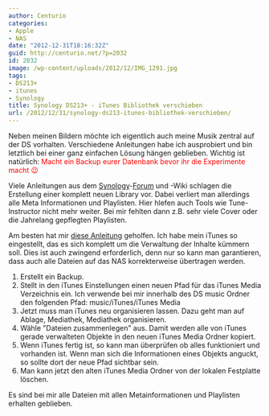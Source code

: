 ```yaml
---
author: Centurio
categories:
- Apple
- NAS
date: "2012-12-31T18:16:32Z"
guid: http://centurio.net/?p=2032
id: 2032
image: /wp-content/uploads/2012/12/IMG_1291.jpg
tags:
- DS213+
- itunes
- Synology
title: Synology DS213+ - iTunes Bibliothek verschieben
url: /2012/12/31/synology-ds213-itunes-bibliothek-verschieben/
---
```

Neben meinen Bildern möchte ich eigentlich auch meine Musik zentral auf der DS vorhalten. Verschiedene Anleitungen habe ich ausprobiert und bin letztlich bei einer ganz einfachen Lösung hängen geblieben. Wichtig ist natürlich: <span style="color: #ff0000;">Macht ein Backup eurer Datenbank bevor ihr die Experimente macht 😉</span>

 

Viele Anleitungen aus dem [Synology](http://www.synology-forum.de/showthread.html?24475-iTunes-Mediathek-auslagern/page25)-[Forum](http://www.synology-forum.de/showthread.html?24475-iTunes-Mediathek-auslagern/page21) und -Wiki schlagen die Erstellung einer komplett neuen Library vor. Dabei verliert man allerdings alle Meta Informationen und Playlisten. Hier hlefen auch Tools wie Tune-Instructor nicht mehr weiter. Bei mir fehlten dann z.B. sehr viele Cover oder die Jahrelang gepflegten Playlisten.

 

Am besten hat mir [diese Anleitung](http://www.ilounge.com/index.php/articles/comments/moving-your-itunes-library-to-a-new-hard-drive/) geholfen. Ich habe mein iTunes so eingestellt, das es sich komplett um die Verwaltung der Inhalte kümmern soll. Dies ist auch zwingend erforderlich, denn nur so kann man garantieren, dass auch alle Dateien auf das NAS korrekterweise übertragen werden.

  1. Erstellt ein Backup.
  2. Stellt in den iTunes Einstellungen einen neuen Pfad für das iTunes Media Verzeichnis ein. Ich verwende bei mir innerhalb des DS music Ordner den folgenden Pfad: music/iTunes/iTunes Media
  3. Jetzt muss man iTunes neu organisieren lassen. Dazu geht man auf Ablage, Mediathek, Mediathek organisieren.
  4. Wähle  "Dateien zusammenlegen" aus. Damit werden alle von iTunes gerade verwalteten Objekte in den neuen iTunes Media Ordner kopiert.
  5. Wenn iTunes fertig ist, so kann man überprüfen ob alles funktioniert und vorhanden ist. Wenn man sich die Informationen eines Objekts anguckt, so sollte dort der neue Pfad sichtbar sein.
  6. Man kann jetzt den alten iTunes Media Ordner von der lokalen Festplatte löschen.

Es sind bei mir alle Dateien mit allen Metainformationen und Playlisten erhalten geblieben.